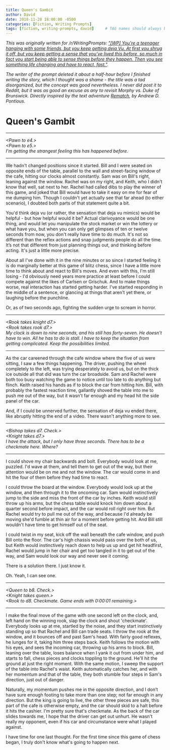```yaml
---
title: Queen's Gambit
author: David
date: 2018-11-28 18:00:00 -0500
categories: [Fiction, Writing Prompts]
tags: [fiction, writing-prompts, david]     # TAG names should always be lowercase
---
```

<div style="display:none;">From /r/WritingPrompts, a short story from a soon-deleted prompt, inspired by Andrew D. Pontious' text adventure "Rematch" and the legendary chess match between Paul Morphy and the Duke of Brunswick.</div>

*This was originally written for /r/WritingPrompts: ["[WP] You're a teenager hanging with some friends, but you keep getting deja Vu. At first you shrug it off, but you keep getting a sense that you've lived this before, so much in fact you start being able to sense things before they happen. Then you see something life changing and have to react, fast."](https://www.reddit.com/r/WritingPrompts/comments/a1crgr/wp_youre_a_teenager_hanging_with_some_friends_but/).*  

*The writer of the prompt deleted it about a half-hour before I finished writing the story, which I thought was a shame - the title was a tad disorganized, but the concept was good nevertheless.  I never did post it to Reddit, but it was as good an excuse as any to revisit Morphy vs. Duke of Brunswick.  Directly inspired by the text adventure [Rematch](https://ifdb.tads.org/viewgame?id=22oqimzgf8snv002), by Andrew D. Pontious.*

# Queen's Gambit

---

*\<Pawn to e4.\>*  
*\<Pawn to e5.\>*  
*I'm getting the strangest feeling this has happened before.*

---
We hadn't changed positions since it started.  Bill and I were seated on opposite ends of the table, parallel to the wall and street-facing window of the cafe, hitting our clocks almost constantly.  Sam was on Bill's right, leaning against the window.  Rachel was on my right, and Keith, who I didn't know that well, sat next to her.  Rachel had called dibs to play the winner of this game, and joked that Bill would have to take it easy on me for fear of me dumping him.  Though I couldn't yet actually see that far ahead (to either scenario), I doubted both parts of that statement quite a bit.

You'd think deja vu (or rather, the sensation that deja vu mimics) would be helpful - but how helpful would it be?  Actual clarivoyance would be one thing, and would let you manipulate the stock market or win the lottery or what have you, but when you can only get glimpses of ten or twelve seconds from now, you don't really have time to do much.  It's not so different than the reflex actions and snap judgments people do all the time.  It’s not that different from just planning things out, and thinking before acting.  It's just a little more precise.

About all I've done with it in the nine minutes or so since I started feeling it is do marginally better at this game of blitz chess, since I have a little more time to think about and react to Bill's moves.  And even with this, I'm still losing - I'd obviously need years more practice at least before I could compete against the likes of Carlsen or Grischuk.  And to make things worse, real interaction has started getting harder.  I've started responding in the middle of a sentence, or glancing at things that aren't yet there, or laughing before the punchline.

Or, as of two seconds ago, fighting the sudden urge to scream in horror.

----
*\<Rook takes knight d7.\>*  
*\<Rook takes rook d7.\>*  
*My clock is down to nine seconds, and his still has forty-seven.  He doesn't have to win.  All he has to do is stall.  I have to keep the situation from getting complicated.  Keep the possibilities limited.*

---
As the car careened through the cafe window where the five of us were sitting, I saw a few things happening.  The driver, pushing the wheel completely to the left, was trying desperately to avoid us, but on the thick ice outside all that did was turn the car broadside.  Sam and Rachel were both too busy watching the game to notice until too late to do anything but flinch.  Keith raised his hands as if to block the car from hitting him.  Bill, with probably the fastest reaction time, gallantly shoved the table into me to push me out of the way, but it wasn't far enough and my head hit the side panel of the car.  

And, if I could be unnerved further, the sensation of deja vu ended there, like abruptly hitting the end of a video.  There wasn't anything more to see.  

---
*\<Bishop takes d7.  Check.\>*  
*\<Knight takes d7.\>*  
*I have the attack, but I only have three seconds.  There has to be a checkmate here.  Where?*

---
I could shove my chair backwards and bolt.  Everybody would look at me, puzzled.  I'd wave at them, and tell them to get out of the way, but their attention would be on me and not the window.  The car would come in and hit the four of them before they had time to react.

I could throw the board at the window.  Everybody would look up at the window, and then through it to the oncoming car.  Sam would instinctively jump to the side and miss the front of the car by inches.  Keith would still throw up his arms, but the chess table would knock him down about a quarter second before impact, and the car would roll right over him.  But Rachel would try to pull me out of the way, and because I'd already be moving she'd fumble at thin air for a moment before getting hit.  And Bill still wouldn't have time to get himself out of the seat.

I could twist in my seat, kick off the wall beneath the cafe window, and push Bill onto the floor.  The car's high chassis would pass over the both of us, but Keith would instinctively reach down to help us up and get hit headfirst, Rachel would jump in her chair and get too tangled in it to get out of the way, and Sam would look our way and never see it coming.

There is a solution there.  I just know it.

Oh.  Yeah, I can see one.

--- 
*\<Queen to b8. Check.\>*  
*\<Knight takes queen.\>*  
*\<Rook to d8.  Checkmate.  Game ends with 0:00:01 remaining.\>*  

---
I make the final move of the game with one second left on the clock, and, left hand on the winning rook, slap the clock and shout 'checkmate'.  Everybody looks up at me, startled by the noise, and they start instinctively standing up so that Rachel and Bill can trade seats.  I throw the rook at the window, and it bounces off and past Sam's head.  With fairly good reflexes, he lunges for it, taking him three steps back.  Keith follows the motion with his eyes, and sees the incoming car, throwing up his arms to block.  Bill, leaning over the table, loses balance when I yank it out from under him, and starts to fall, chess pieces and clocks toppling to the ground.  He'll hit the ground at just the right moment.  With the same motion, I sweep the support of the table into Rachel's waist.  Keith automatically catches her, and with her momentum and that of the table, they both stumble four steps in Sam's direction, just out of danger.

Naturally, my momentum pushes me in the opposite direction, and I don’t have sure enough footing to take more than one step; not far enough in any direction.  But the king is going to live, the other three pieces are safe, this part of the cafe is otherwise empty, and the car should skid to a halt before it hits the cashier.  I'm pretty sure that's checkmate.  As the back of the car slides towards me, I hope that the driver can get out unhurt.  He wasn't really my opponent, even if his car and circumstance were what I played against.  

I have time for one last thought.  For the first time since this game of chess began, I truly don't know what's going to happen next.
